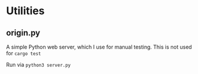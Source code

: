 # Utilities

## origin.py
A simple Python web server, which I use for manual testing. This is not used for `cargo test`

Run via `python3 server.py`

